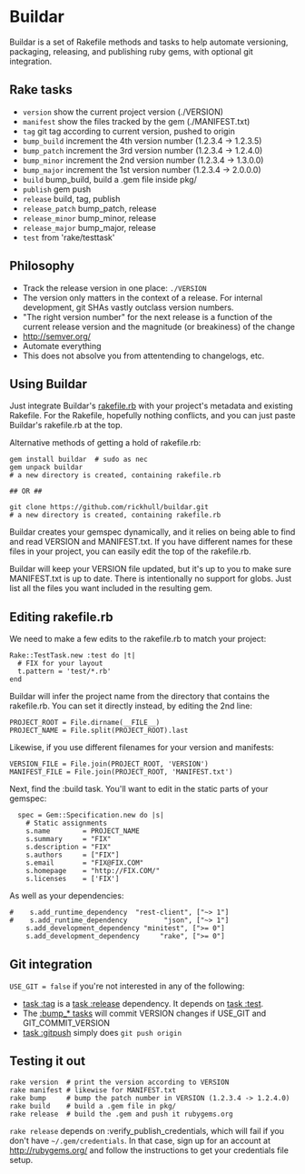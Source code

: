 Buildar
=======
Buildar is a set of Rakefile methods and tasks to help automate versioning,
packaging, releasing, and publishing ruby gems, with optional git integration.

Rake tasks
----------
* `version` show the current project version (./VERSION)
* `manifest` show the files tracked by the gem (./MANIFEST.txt)
* `tag` git tag according to current version, pushed to origin
* `bump_build` increment the 4th version number (1.2.3.4 -> 1.2.3.5)
* `bump_patch` increment the 3rd version number (1.2.3.4 -> 1.2.4.0)
* `bump_minor` increment the 2nd version number (1.2.3.4 -> 1.3.0.0)
* `bump_major` increment the 1st version number (1.2.3.4 -> 2.0.0.0)
* `build` bump_build, build a .gem file inside pkg/
* `publish` gem push
* `release` build, tag, publish
* `release_patch` bump_patch, release
* `release_minor` bump_minor, release
* `release_major` bump_major, release
* `test` from 'rake/testtask'

Philosophy
----------
* Track the release version in one place: `./VERSION`
* The version only matters in the context of a release.  For internal development, git SHAs vastly outclass version numbers.
* "The right version number" for the next release is a function of the current release version and the magnitude (or breakiness) of the change
* http://semver.org/
* Automate everything
* This does not absolve you from attentending to changelogs, etc.

Using Buildar
-------------
Just integrate Buildar's [rakefile.rb](https://github.com/rickhull/buildar/raw/master/rakefile.rb) with your project's metadata and existing Rakefile.  For the Rakefile, hopefully nothing conflicts, and you can just paste Buildar's rakefile.rb at the top.

Alternative methods of getting a hold of rakefile.rb:

    gem install buildar  # sudo as nec
    gem unpack buildar
    # a new directory is created, containing rakefile.rb

    ## OR ##

    git clone https://github.com/rickhull/buildar.git
    # a new directory is created, containing rakefile.rb

Buildar creates your gemspec dynamically, and it relies on being able to find and read VERSION and MANIFEST.txt.  If you have different names for these files in your project, you can easily edit the top of the rakefile.rb.

Buildar will keep your VERSION file updated, but it's up to you to make sure MANIFEST.txt is up to date.  There is intentionally no support for globs.  Just list all the files you want included in the resulting gem.

Editing rakefile.rb
-------------------
We need to make a few edits to the rakefile.rb to match your project:

    Rake::TestTask.new :test do |t|
      # FIX for your layout
      t.pattern = 'test/*.rb'
    end

Buildar will infer the project name from the directory that contains the rakefile.rb.  You can set it directly instead, by editing the 2nd line:

    PROJECT_ROOT = File.dirname(__FILE__)
    PROJECT_NAME = File.split(PROJECT_ROOT).last

Likewise, if you use different filenames for your version and manifests:

    VERSION_FILE = File.join(PROJECT_ROOT, 'VERSION')
    MANIFEST_FILE = File.join(PROJECT_ROOT, 'MANIFEST.txt')

Next, find the :build task.  You'll want to edit in the static parts of your gemspec:

      spec = Gem::Specification.new do |s|
        # Static assignments
        s.name        = PROJECT_NAME
        s.summary     = "FIX"
        s.description = "FIX"
        s.authors     = ["FIX"]
        s.email       = "FIX@FIX.COM"
        s.homepage    = "http://FIX.COM/"
        s.licenses    = ['FIX']

As well as your dependencies:

    #    s.add_runtime_dependency  "rest-client", ["~> 1"]
    #    s.add_runtime_dependency         "json", ["~> 1"]
        s.add_development_dependency "minitest", [">= 0"]
        s.add_development_dependency     "rake", [">= 0"]

Git integration
---------------
`USE_GIT = false` if you're not interested in any of the following:
* [task :tag](https://github.com/rickhull/buildar/blob/master/rakefile.rb#L24) is a [task :release](https://github.com/rickhull/buildar/blob/master/rakefile.rb#L136) dependency.  It depends on [task :test](https://github.com/rickhull/buildar/blob/master/rakefile.rb#L4).
* The [:bump_* tasks](https://github.com/rickhull/buildar/blob/master/rakefile.rb#L91) will commit VERSION changes if USE_GIT and GIT_COMMIT_VERSION
* [task :gitpush](https://github.com/rickhull/buildar/blob/master/rakefile.rb#L128) simply does `git push origin`

Testing it out
--------------
    rake version  # print the version according to VERSION
    rake manifest # likewise for MANIFEST.txt
    rake bump     # bump the patch number in VERSION (1.2.3.4 -> 1.2.4.0)
    rake build    # build a .gem file in pkg/
    rake release  # build the .gem and push it rubygems.org

`rake release` depends on :verify_publish_credentials, which will fail if you don't have `~/.gem/credentials`.  In that case, sign up for an account at http://rubygems.org/ and follow the instructions to get your credentials file setup.
